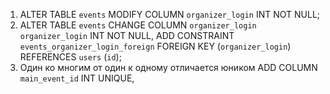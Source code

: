 1. ALTER TABLE `events` MODIFY COLUMN `organizer_login` INT NOT NULL;
2. ALTER TABLE `events` 
CHANGE COLUMN `organizer_login` `organizer_login` INT NOT NULL,
ADD CONSTRAINT `events_organizer_login_foreign` 
FOREIGN KEY (`organizer_login`) 
REFERENCES `users` (`id`);
3. Один ко многим от один к одному отличается юником ADD COLUMN `main_event_id` INT UNIQUE,